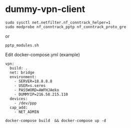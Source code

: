 # dummy-vpn-client

```
sudo sysctl net.netfilter.nf_conntrack_helper=1
sudo modprobe nf_conntrack_pptp nf_conntrack_proto_gre
```
or
```
pptp_modules.sh
```
Edit docker-compose.yml (example)
```
vpn:
  build: .
  net: bridge
  environment:
    - SERVER=18.8.8.8
    - USER=s.seres
    - PASSWORD=AWFHJAeko
    - DUMMYIP=216.58.215.110
  devices:
    - /dev/ppp
  cap_add:
    - NET_ADMIN
```

```docker-compose build  && docker-compose up -d```


